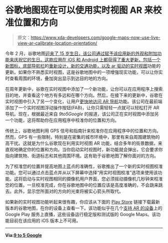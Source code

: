 # 谷歌地图现在可以使用实时视图 AR 来校准位置和方向

> 原文：<https://www.xda-developers.com/google-maps-now-use-live-view-ar-calibrate-location-orientation/>

今年 2 月，谷歌地图[迎来了 15 岁生日，该公司通过赋予该应用新的外观和附加功能来庆祝它的生日。这款应用在 iOS 和 Android 上都获得了重大更新，包括一个新图标，底部导航栏](https://www.xda-developers.com/google-maps-new-icon-new-features-15th-birthday/)的[重新设计，新的交通功能，以及 ar 驱动的](https://www.xda-developers.com/google-maps-full-bottom-bar-navigation/)[实时视图](https://www.xda-developers.com/google-maps-ar-navigation-timeline-sharing-features/)功能的更新。如果你不熟悉实时视图，这是谷歌地图中的一项增强现实功能，可以让你实时查看周围的环境，叠加突出显示到达目的地的方向。

在周年更新中，谷歌在实时视图中添加了一个新功能，让你可以在应用程序上搜索目的地，并查看这个地方有多远和在哪个方向。然后，在接下来的更新中，谷歌在实时视图中引入了另一个变化，让用户[更快地访问 AR 导航](https://www.xda-developers.com/google-maps-tests-faster-live-view-ar-navigation-access/)功能。该公司在最前端添加了一个实时视图浮动操作按钮(FAB)，让你只需轻轻一点就可以轻松打开 AR 导航。现在，根据最近来自 *9to5Google* 的报道，该公司正在实时视图中添加另一个功能，这将帮助你在应用程序中校准你的位置和方向。

传统上，谷歌地图利用 GPS 信号和指南针来校准你在应用程序中的位置和方向。然而，GPS 有一些限制，特别是在密集的城市环境中，那里有来自周围建筑物的高干扰。这就是为什么谷歌现在利用实时视图 AR 功能，结合多年的街景数据，来直观地确定你的位置和方向。当你启动实时视图时，新功能就会弹出，它会要求你指向建筑物、街道标志和其他周围环境。这有助于谷歌地图了解你面对的方向。

为了校准您的位置并提高地图上蓝点的准确性，谷歌推出了一个新的实时视图校准功能。您可以通过点击蓝点并从以下屏幕中选择“用实时视图校准”选项来使用该功能。这将启动与实时视图相同的摄像机用户界面，您必须摇动摄像机几秒钟来校准您的位置。一旦校准完成，你在谷歌地图中的位置应该是高度准确的，不会跳来跳去。此外，显示您所面对的方向的光束将被实心箭头所取代。

如果新的实时视图功能听起来很有趣，你应该从下面的 [Play Store](https://www.xda-developers.com/tag/google-play-store/) 链接下载最新版本的谷歌地图，在你的设备上查看一下。该功能似乎在几个[支持 AR 的设备](https://www.xda-developers.com/google-play-services-for-ar-supports-motorola-edge-realme-6-samsung-galaxy-a31-41-sony-xperia-1-ii/)上的 Google Play 服务上直播，这些设备运行稳定版和测试版的 Google Maps。该功能目前在该应用的 iOS 版本上不可用。

* * *

**Via:[9 to 5 Google](https://9to5google.com/2020/07/14/google-maps-live-view-calibrate/)**